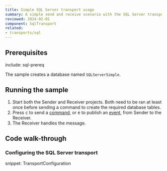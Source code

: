 ```yaml
---
title: Simple SQL Server transport usage
summary: A simple send and receive scenario with the SQL Server transport.
reviewed: 2024-02-01
component: SqlTransport
related:
- transports/sql
---
```


## Prerequisites

include: sql-prereq

The sample creates a database named `SQLServerSimple`.

## Running the sample

1. Start both the Sender and Receiver projects. Both need to be ran at least once before sending a command to create the required database tables.
1. Press <kbd>c</kbd> to send a [command](/nservicebus/messaging/messages-events-commands.md), or <kbd>e</kbd> to publish an [event](/nservicebus/messaging/messages-events-commands.md), from Sender to the Receiver.
1. The Receiver handles the message.

## Code walk-through

### Configuring the SQL Server transport

snippet: TransportConfiguration
